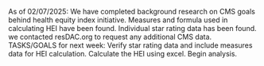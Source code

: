 As of 02/07/2025: 
We have completed background research on CMS goals behind health equity index initiative.
Measures and formula used in calculating HEI have been found.
Individual star rating data has been found.
we contacted resDAC.org to request any additional CMS data.
TASKS/GOALS for next week:
Verify star rating data and include measures data for HEI calculation.
Calculate the HEI using excel.
Begin analysis.
